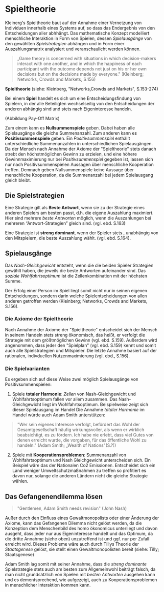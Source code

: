 # Spieltheorie

Kleinerg's Spieltheorie baut auf der Annahme einer Vernetzung von Individuen innerhalb eines Systems auf, so dass das Endergebnis von den Entscheidungen aller abhhängt. Das mathematische Konzept modelliert menschliche Interaktion in Form von Spielen, dessen *Spielausgänge* von den gewählten *Spielstrategien* abhängen und in Form einer Auszahlungsmatrix analysiert und veranschaulicht werden können.

>„Game theory is concerned with situations in which decision-makers interact with one another, and in which the happiness of each participant with the outcome depends not just on his or her own decisions but on the decisions made by everyone." (Kleinberg; Networks, Crowds and Markets, S.156)

**Spieltheorie** (siehe: Kleinberg, "Networks,Crowds and Markets", S.153-274)

Bei einem **Spiel** handelt es sich um eine Entscheidungsfindung von Spielern, in der alle Beteiligten wechselseitig von den Entscheidungen der anderen abhängig sind und stets nach Eigeninteresse handeln.

(Abbildung Pay-Off Matrix)

Zum einem kann es **Nullsummenspiele** geben.
Dabei haben alle Spielausgänge die gleiche Summenanzahl.
Zum anderen kann es **Positivsummenspiele** geben.
Ein *Positivsummenspiel* enthällt unterschiedliche Summenanzahlen in unterschiedlichen Spielausgängen.
Da der Mensch nach Annahme der Axiome der "Spieltheorie" stets danach strebt den höchstmöglichen Gewinn zu erzielen, und eine höhere Gewinnmaximierung nur bei *Positivsummenspiel* gegeben ist, lassen sich nur nach Positivsummenspielen Aussagen über menschliche Kooperation treffen.
Demnach geben Nullsummenspiele keine Aussage über menschliche Kooperation, da die Summenanzahl bei jedem Spielausgang gleich bleibt.

## Die Spielstrategien

Eine Strategie gilt als **Beste Antwort**, wenn sie zu der Strategie eines anderen Spielers am besten passt, d.h. die eigene Auszahlung maximiert.
Hier sind mehrere *beste Antworten* möglich, wenn die Auszahlungen bei mehreren “Antwort-Strategien” gleich sind. (vgl. ebd. S.163)

Eine Strategie ist **streng dominant**, wenn der Spieler  stets , unabhängig von den Mitspielern, die beste Auszahlung  wählt. (vgl. ebd. S.164).

## Spielausgänge

Das *Nash-Gleichgewicht* entsteht, wenn die die beiden Spieler Strategien gewählt haben, die jeweils die beste Antworten aufeinander sind.
Das *soziale Wohlfahrtsoptimum* ist die Zellenkombination mit der höchsten Summe.

Der Erfolg einer Person im Spiel liegt somit nicht nur in seinen eigenen Entscheidungen, sondern darin welche Spielentscheidungen von allen anderen getroffen werden (Kleinberg; Networks, Crowds and Markets, S.156).

### Die Axiome der Spieltheorie

Nach Annahme der Axiome der "Spieltheorie" entscheidet sich der Mensch in seinem Handeln stets streng ökonomisch, das heißt, er verfolgt die Strategie mit dem größtmöglichen Gewinn (vgl. ebd. S.159).
Außerdem wird angenommen, dass jeder den "Spielplan" (vgl. ebd. S.159) kennt und somit auch alle Spielstrategien und Mitspieler.
Die letzte Annahme basiert auf der rationalen, indivduellen Nutzenmaximierung (vgl. ebd., S.156).

### Die Spielvarianten

Es ergeben sich auf diese Weise zwei möglich Spielausgänge von Positivsummenspielen:

1. Spiele **totaler Harmonie**: *Zellen*  von Nash-Gleichgewicht und Wohlfahrtsoptimum fallen vor allem zusammen. Das Nash-Gleichgewicht liegt im Wohlfahrtsoptimum.
Beispielweise zeigt sich dieser Spielausgang im Handel
Die Annahme *totaler Harmonie* im Handel würde auch Adam Smith unterstützen:

>"Wer sein eigenes Interesse verfolgt, befördert das Wohl der Gesamtgesellschaft häufig wirkungsvoller, als wenn er wirklich beabsichtigt, es zu fördern. Ich habe nie erlebt, dass viel Gutes von denen erreicht wurde, die vorgaben, für das öffentliche Wohl zu handeln."
> (Adam Smith; „Wealth of Nations"(S.?))



2. Spiele mit **Kooperationsproblemen**: Summenanzahl von Wohlfahrtsoptimum und Nash Gleichgewicht unterscheiden sich.
Ein Beispiel wäre das der Nationalen Co2 Emissionen. Entscheidet sich ein Land weniger Umweltschutzmaßnahmen zu treffen so profitiert es davon nur, solange die anderen Ländern nicht die gleiche Strategie wählen.


## Das Gefangenendilemma lösen

>"Gentlemen, Adam Smith needs revision" (John Nash)

Außer durch den Einfluss eines Gewaltmonopolists oder einer Änderung der Axiome, kann das Gefangenen Dilemma nicht gelöst werden, da die Konzeption dem Menschenbild des homo ökonomicus unterliegt und davon ausgeht, dass jeder nur aus Eigeninteresse handelt und das Optimum, da die dritte Annahme (siehe oben) unzutreffend ist und ggf. nur per Zufall erreicht wird. Dieses Probleme wäre auch durch Tillys Theorie der *Staatsgenese* gelöst, sie stellt einen Gewaltmonopolisten bereit (siehe: Tilly; Staatsgenese)

<!-- MH TODO: den letzten Satz verstehe ich nicht. -->

Adam Smith lag somit mit seiner Annahme, dass die *streng dominante* Spielstrategie stets auch am besten zum Allgemeinwohl beiträgt falsch, da man nicht grundsätzlich von Spielen mit *besten Antworten* ausgehen kann und es dementsprechend, wie aufgezeigt, auch zu Kooperationsproblemen in menschlicher Interaktion kommen kann.

<!-- MH TODO: hier fehlt auch noch eine Überleitung zum nächsten Teil und/oder Anwendung -->
